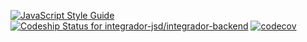[![JavaScript Style Guide](https://img.shields.io/badge/code_style-airbnb-brightgreen.svg)](https://github.com/airbnb/javascript) [![Codeship Status for integrador-jsd/integrador-backend](https://app.codeship.com/projects/f4f6c5d0-b6d4-0137-1a12-7a70f6e67953/status?branch=develop)](https://app.codeship.com/projects/364166) [![codecov](https://codecov.io/gh/integrador-jsd/integrador-backend/branch/featuredevelop/graph/badge.svg)](https://codecov.io/gh/integrador-jsd/integrador-backend)